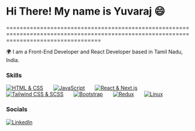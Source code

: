 # Hi There! My name is Yuvaraj  😄
========================================================================================================================================

🌍 I am a Front-End Developer and React Developer based in Tamil Nadu, India.

### Skills

[![HTML & CSS](https://skillicons.dev/icons?i=html,css)](https://skillicons.dev) &nbsp;&nbsp;&nbsp;&nbsp;&nbsp;
[![JavaScript](https://skillicons.dev/icons?i=js)](https://skillicons.dev) &nbsp;&nbsp;&nbsp;&nbsp;&nbsp;
[![React & Next.js](https://skillicons.dev/icons?i=react,next)](https://skillicons.dev) &nbsp;&nbsp;&nbsp;&nbsp;&nbsp;
[![Tailwind CSS & SCSS](https://skillicons.dev/icons?i=tailwind,scss)](https://skillicons.dev) &nbsp;&nbsp;&nbsp;&nbsp;&nbsp;
[![Bootstrap](https://skillicons.dev/icons?i=bootstrap)](https://skillicons.dev) &nbsp;&nbsp;&nbsp;&nbsp;&nbsp;
[![Redux](https://skillicons.dev/icons?i=redux)](https://skillicons.dev) &nbsp;&nbsp;&nbsp;&nbsp;&nbsp;
[![Linux](https://skillicons.dev/icons?i=linux)](https://skillicons.dev)

### Socials

[![LinkedIn](https://img.shields.io/badge/LinkedIn-blue?style=for-the-badge&logo=linkedin&logoColor=white)](https://www.linkedin.com/in/jyuvaraj)
